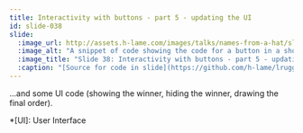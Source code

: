 ```yaml
---
title: Interactivity with buttons - part 5 - updating the UI
id: slide-038
slide:
  :image_url: http://assets.h-lame.com/images/talks/names-from-a-hat/slides/038.png
  :image_alt: "A snippet of code showing the code for a button in a shoes app; the calls to change the presented UI are highlighted; source: https://github.com/h-lame/lruggery/blob/4e02855d64a111c8ee72e1a736da7a868384a1f8/names_from_a_hat/haphazard2.rb#L21-L44"
  :image_title: "Slide 38: Interactivity with buttons - part 5 - updating the UI"
  :caption: "[Source for code in slide](https://github.com/h-lame/lruggery/blob/4e02855d64a111c8ee72e1a736da7a868384a1f8/names_from_a_hat/haphazard2.rb#L21-L44)"
---
```

...and some UI code (showing the winner, hiding the winner, drawing the final order).

*[UI]: User Interface
